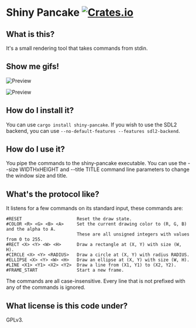 # Shiny Pancake [![Crates.io](https://img.shields.io/crates/v/shiny-pancake.svg)](https://crates.io/crates/shiny-pancake)

What is this?
-------------

It's a small rendering tool that takes commands from stdin.

Show me gifs!
-------------

![Preview](https://swagcoloredkitteh.github.io/shiny-pancake/preview.gif)

![Preview](https://swagcoloredkitteh.github.io/shiny-pancake/preview2.gif)

How do I install it?
--------------------

You can use `cargo install shiny-pancake`.
If you wish to use the SDL2 backend, you can use `--no-default-features --features sdl2-backend`.

How do I use it?
----------------

You pipe the commands to the shiny-pancake executable. You can use the --size WIDTHxHEIGHT
and --title TITLE command line parameters to change the window size and title.

What's the protocol like?
-------------------------

It listens for a few commands on its standard input, these commands are:

    #RESET                     Reset the draw state.
    #COLOR <R> <G> <B> <A>     Set the current drawing color to (R, G, B) and the alpha to A.
                               These are all unsigned integers with values from 0 to 255.
    #RECT <X> <Y> <W> <H>      Draw a rectangle at (X, Y) with size (W, H).
    #CIRCLE <X> <Y> <RADIUS>   Draw a circle at (X, Y) with radius RADIUS.
    #ELLIPSE <X> <Y> <W> <H>   Draw an ellipse at (X, Y) with size (W, H).
    #LINE <X1> <Y1> <X2> <Y2>  Draw a line from (X1, Y1) to (X2, Y2).
    #FRAME_START               Start a new frame.

The commands are all case-insensitive.
Every line that is not prefixed with any of the commands is ignored.

What license is this code under?
--------------------------------

GPLv3.
